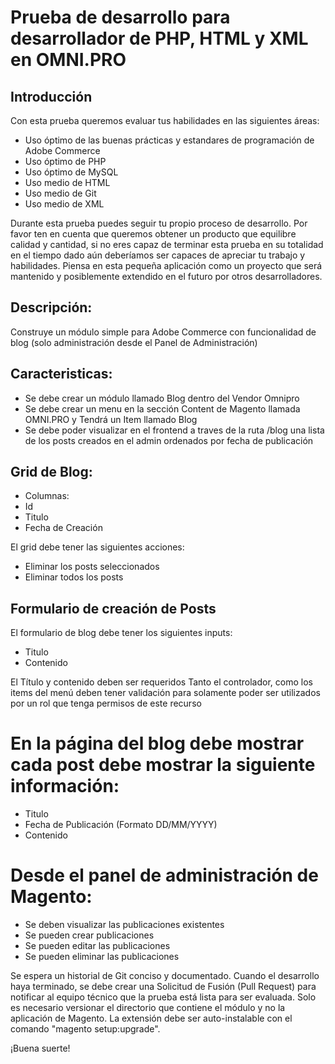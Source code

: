 # Prueba de desarrollo para desarrollador de PHP, HTML y XML en OMNI.PRO

## Introducción
Con esta prueba queremos evaluar tus habilidades en las siguientes áreas:
* Uso óptimo de las buenas prácticas y estandares de programación de Adobe Commerce
* Uso óptimo de PHP
* Uso óptimo de MySQL
* Uso medio de HTML
* Uso medio de Git
* Uso medio de XML
  
Durante esta prueba puedes seguir tu propio proceso de desarrollo. Por favor ten en cuenta que queremos obtener un producto que equilibre calidad y cantidad, si no eres capaz de terminar esta prueba en su totalidad en el tiempo dado aún deberíamos ser capaces de apreciar tu trabajo y habilidades. Piensa en esta pequeña aplicación como un proyecto que será mantenido y posiblemente extendido en el futuro por otros desarrolladores.

## Descripción:
Construye un módulo simple para Adobe Commerce con funcionalidad de blog (solo administración desde el Panel de Administración)

## Caracteristicas:
* Se debe crear un módulo llamado Blog dentro del Vendor Omnipro
* Se debe crear un menu en la sección Content de Magento llamada OMNI.PRO y Tendrá un Item llamado Blog
* Se debe poder visualizar en el frontend a traves de la ruta /blog una lista de los posts creados en el admin ordenados por fecha de publicación

## Grid de Blog:
- Columnas:
- Id
- Titulo
- Fecha de Creación

El grid debe tener las siguientes acciones:
- Eliminar los posts seleccionados
- Eliminar todos los posts

## Formulario de creación de Posts
El formulario de blog debe tener los siguientes inputs:
- Titulo
- Contenido

El Título y contenido deben ser requeridos
Tanto el controlador, como los items del menú deben tener validación para solamente poder ser utilizados por un rol que tenga permisos de este recurso

# En la página del blog debe mostrar cada post debe mostrar la siguiente información:
- Titulo
- Fecha de Publicación (Formato DD/MM/YYYY)
- Contenido

# Desde el panel de administración de Magento:
* Se deben visualizar las publicaciones existentes
* Se pueden crear publicaciones
* Se pueden editar las publicaciones
* Se pueden eliminar las publicaciones

Se espera un historial de Git conciso y documentado. Cuando el desarrollo haya terminado, se debe crear una Solicitud de Fusión (Pull Request) para notificar al equipo técnico que la prueba está lista para ser evaluada. Solo es necesario versionar el directorio que contiene el módulo y no la aplicación de Magento. La extensión debe ser auto-instalable con el comando "magento setup:upgrade".

¡Buena suerte!

